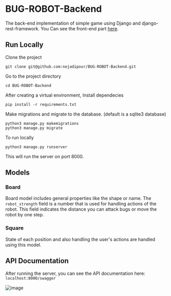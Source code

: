 # BUG-ROBOT-Backend
The back-end implementation of simple game using Django and django-rest-framework.
You Can see the front-end part [here](https://github.com/nejadipour/BUG-ROBOT-Frontend).

## Run Locally
Clone the project
```
git clone git@github.com:nejadipour/BUG-ROBOT-Backend.git
```
Go to the project directory
```
cd BUG-ROBOT-Backend
```
After creating a virtual environment, Install dependecies
```
pip install -r requirements.txt
```
Make migrations and migrate to the database. (default is a sqlite3 database)
```
python3 manage.py makemigrations
python3 manage.py migrate
```
To run locally
```
python3 manage.py runserver
```
This will run the server on port 8000.

## Models
### Board
Board model includes general properties like the shape or name.
The ```robot_strength``` field is a number that is used for handling actions of the robot. This field indicates the distance you can attack bugs or move the robot by one step.
### Square
State of each position and also handling the user's actions are handled using this model.

## API Documentation
After running the server, you can see the API documentation here: ```localhost:8000/swagger```

![image](https://user-images.githubusercontent.com/78561069/209984614-97101055-ab3a-4180-ab8b-361b1bd111aa.png)

